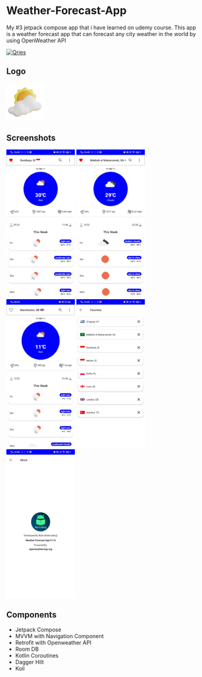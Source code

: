 # Weather-Forecast-App
My #3 jetpack compose app that i have learned on udemy course. This app is a weather forecast app that can forecast any city weather in the world by using OpenWeather API


<a href="https://www80.zippyshare.com/v/UE4ON3Uq/file.html"><img alt="Qries" src="https://freepngimg.com/thumb/download_now_button/25800-4-download-now-button-blue.png" width="300" height="70"/></a>

## Logo
<img src="https://github.com/riskiilyas/Weather-Forecast-App/blob/master/app/src/main/res/drawable-v24/splashscreen.png" width="100"/>

## Screenshots
<p>
<img src="https://github.com/riskiilyas/Weather-Forecast-App/blob/master/Assets/ss7.jpeg" width="180"/>
<img src="https://github.com/riskiilyas/Weather-Forecast-App/blob/master/Assets/ss6.jpeg" width="180"/>
<img src="https://github.com/riskiilyas/Weather-Forecast-App/blob/master/Assets/ss1.jpeg" width="180"/>
<img src="https://github.com/riskiilyas/Weather-Forecast-App/blob/master/Assets/ss3.jpeg" width="180"/>
<img src="https://github.com/riskiilyas/Weather-Forecast-App/blob/master/Assets/ss4.jpeg" width="180"/>
</p>

## Components
- Jetpack Compose
- MVVM with Navigation Component
- Retrofit with Openweather API
- Room DB
- Kotlin Coroutines
- Dagger Hilt
- Koil
